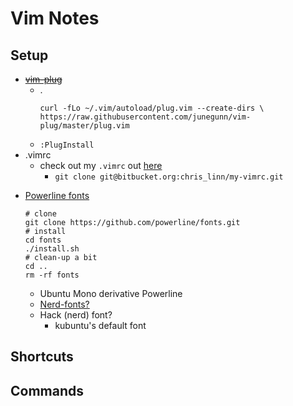# Vim Notes

## Setup
+ ~~[vim-plug](https://github.com/junegunn/vim-plug)~~
    * .
        ```
        curl -fLo ~/.vim/autoload/plug.vim --create-dirs \
        https://raw.githubusercontent.com/junegunn/vim-plug/master/plug.vim
        ```
    * `:PlugInstall`
+ .vimrc
    + check out my `.vimrc` out [here](https://bitbucket.org/chris_linn/my-vimrc)
        * `git clone git@bitbucket.org:chris_linn/my-vimrc.git`
- [Powerline fonts](https://github.com/powerline/fonts)
    ```
    # clone
    git clone https://github.com/powerline/fonts.git
    # install
    cd fonts
    ./install.sh
    # clean-up a bit
    cd ..
    rm -rf fonts
    ```
    * Ubuntu Mono derivative Powerline
    * [Nerd-fonts?](https://github.com/ryanoasis/nerd-fonts)
    * Hack (nerd) font?
        - kubuntu's default font

## Shortcuts


## Commands
